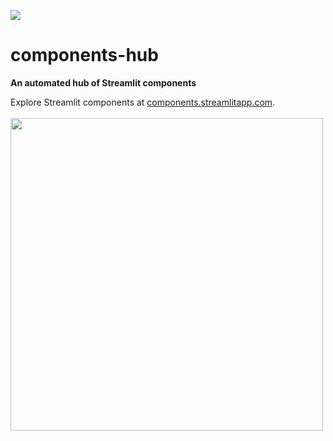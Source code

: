 <a href="https://components.streamlit.app/" title="Components Hub"><img src="https://static.streamlit.io/badges/streamlit_badge_black_white.svg"></a><br>

# components-hub

<strong>An automated hub of Streamlit components</strong>


<p align="left">
     Explore Streamlit components at <a href="https://components.streamlitapp.com">components.streamlitapp.com</a>.<br><br>
     <img src="https://user-images.githubusercontent.com/16867691/205152146-36fa64a3-0f41-43c7-99c9-b58be2cf63a1.gif" width="500px"></img>
</p>
